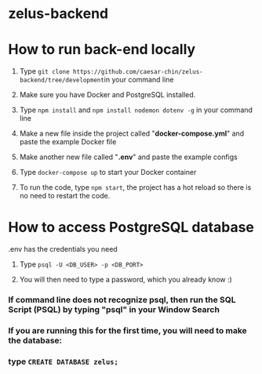 # zelus-backend

# How to run back-end locally

1. Type ```git clone https://github.com/caesar-chin/zelus-backend/tree/development```in your command line

2. Make sure you have Docker and PostgreSQL installed.

3. Type ```npm install``` and ```npm install nodemon dotenv -g``` in your command line

5. Make a new file inside the project called "**docker-compose.yml**" and paste the example Docker file

6. Make another new file called "**.env**" and paste the example configs

7. Type ```docker-compose up``` to start your Docker container

8. To run the code, type ```npm start```, the project has a hot reload so there is no need to restart the code. 

# How to access PostgreSQL database
.env has the credentials you need

1. Type ```psql -U <DB_USER> -p <DB_PORT>```

2. You will then need to type a password, which you already know :)

### If command line does not recognize psql, then run the SQL Script (PSQL) by typing "psql" in your Window Search

### If you are running this for the first time, you will need to make the database:
### type ```CREATE DATABASE zelus;```


